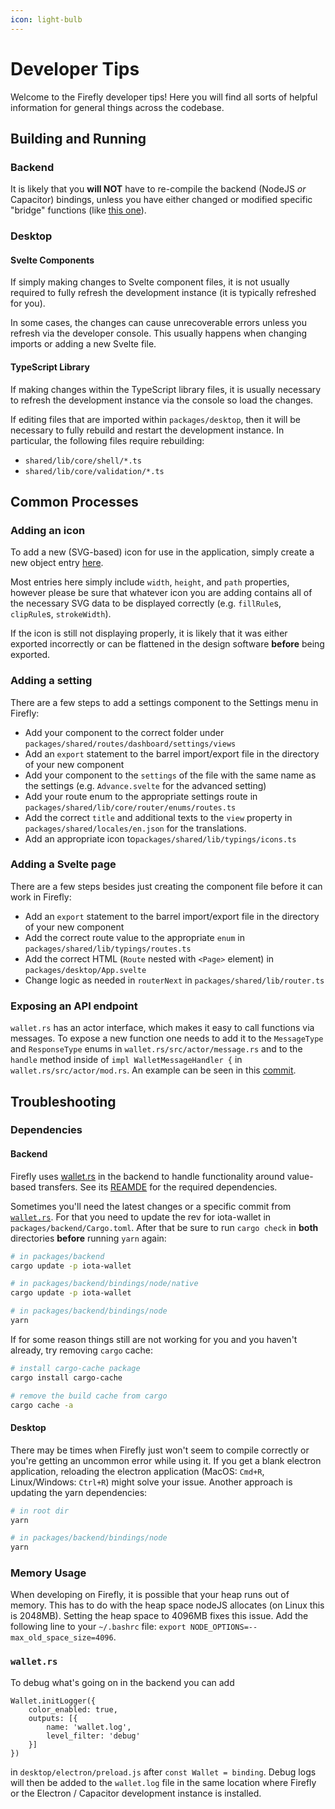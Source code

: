 ```yaml
---
icon: light-bulb
---
```


# Developer Tips

Welcome to the Firefly developer tips! Here you will find all sorts of helpful information for general things across the codebase.

## Building and Running

### Backend

It is likely that you **will NOT** have to re-compile the backend (NodeJS *or* Capacitor) bindings, unless you have either changed or modified specific "bridge" functions (like [this one](https://github.com/iotaledger/firefly/blob/develop/packages/shared/lib/typings/account.ts#L66)).

### Desktop

#### Svelte Components

If simply making changes to Svelte component files, it is not usually required to fully refresh the development instance (it is typically refreshed for you).

In some cases, the changes can cause unrecoverable errors unless you refresh via the developer console. This usually happens when changing imports or adding a new Svelte file. 

#### TypeScript Library

If making changes within the TypeScript library files, it is usually necessary to refresh the development instance via the console so load the changes.

If editing files that are imported within `packages/desktop`, then it will be necessary to fully rebuild and restart the development instance. In particular, the following files require rebuilding:
- `shared/lib/core/shell/*.ts`
- `shared/lib/core/validation/*.ts`

## Common Processes

### Adding an icon

To add a new (SVG-based) icon for use in the application, simply create a new object entry [here](https://github.com/iotaledger/firefly/blob/develop/packages/shared/components/icon/icons.js#L1).

Most entries here simply include `width`, `height`, and `path` properties, however please be sure that whatever icon you are adding contains all of the necessary SVG data to be displayed correctly (e.g. `fillRule`s, `clipRule`s, `strokeWidth`). 

If the icon is still not displaying properly, it is likely that it was either exported incorrectly or can be flattened in the design software **before** being exported.

### Adding a setting

There are a few steps to add a settings component to the Settings menu in Firefly:

- Add your component to the correct folder under `packages/shared/routes/dashboard/settings/views`
- Add an `export` statement to the barrel import/export file in the directory of your new component
- Add your component to the `settings` of the file with the same name as the settings (e.g. `Advance.svelte` for the advanced setting)
- Add your route enum to the appropriate settings route in `packages/shared/lib/core/router/enums/routes.ts`
- Add the correct `title` and additional texts to the `view` property in `packages/shared/locales/en.json` for the translations.
- Add an appropriate icon to`packages/shared/lib/typings/icons.ts`

### Adding a Svelte page

There are a few steps besides just creating the component file before it can work in Firefly:

- Add an `export` statement to the barrel import/export file in the directory of your new component
- Add the correct route value to the appropriate `enum` in `packages/shared/lib/typings/routes.ts`
- Add the correct HTML (`Route` nested with `<Page>` element) in `packages/desktop/App.svelte`
- Change logic as needed in `routerNext` in `packages/shared/lib/router.ts`

### Exposing an API endpoint

`wallet.rs` has an actor interface, which makes it easy to call functions via messages. To expose a new function one needs to add it to the `MessageType` and `ResponseType` enums in `wallet.rs/src/actor/message.rs` and to the `handle` method inside of `impl WalletMessageHandler {` in `wallet.rs/src/actor/mod.rs`. An example can be seen in this [commit](https://github.com/iotaledger/wallet.rs/commit/6de213583b2811cc4379a7698bc0812201228bd1#).

## Troubleshooting

### Dependencies

#### Backend

Firefly uses [wallet.rs](https://github.com/iotaledger/wallet.rs) in the backend to handle functionality around value-based transfers.
See its [REAMDE](https://github.com/iotaledger/wallet.rs#dependencies) for the required dependencies.

Sometimes you'll need the latest changes or a specific commit from [`wallet.rs`](https://github.com/iotaledger/wallet.rs). For that you need to update the rev for iota-wallet in `packages/backend/Cargo.toml`. After that be sure to run `cargo check` in __both__ directories __before__ running `yarn` again:

```bash
# in packages/backend
cargo update -p iota-wallet

# in packages/backend/bindings/node/native
cargo update -p iota-wallet

# in packages/backend/bindings/node
yarn
```

If for some reason things still are not working for you and you haven't already, try removing `cargo` cache:

```bash
# install cargo-cache package
cargo install cargo-cache

# remove the build cache from cargo
cargo cache -a
```

#### Desktop

There may be times when Firefly just won't seem to compile correctly or you're getting an uncommon error while using it. If you get a blank electron application, reloading the electron application (MacOS: `Cmd+R`, Linux/Windows: `Ctrl+R`) might solve your issue. Another approach is updating the yarn dependencies:

```bash
# in root dir
yarn

# in packages/backend/bindings/node
yarn
```

### Memory Usage

When developing on Firefly, it is possible that your heap runs out of memory. This has to do with the heap space nodeJS allocates (on Linux this is 2048MB). Setting the heap space to 4096MB fixes this issue. Add the following line to your `~/.bashrc` file: `export NODE_OPTIONS=--max_old_space_size=4096`.

### `wallet.rs`

To debug what's going on in the backend you can add

```JS
Wallet.initLogger({
    color_enabled: true,
    outputs: [{
        name: 'wallet.log',
        level_filter: 'debug'
    }]
})
```

in `desktop/electron/preload.js` after `const Wallet = binding`. Debug logs will then be added to the `wallet.log` file in the same location where Firefly or the Electron / Capacitor development instance is installed.
